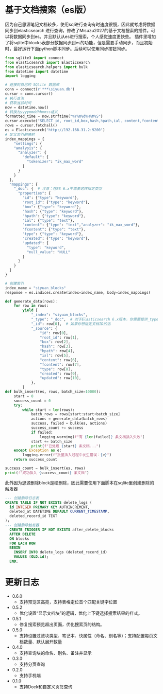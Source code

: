 # 基于文档搜索（es版）

因为自己思源笔记文档较多，使用sql进行查询有时速度很慢，因此就考虑将数据同步到elasticsearch 进行查询，修改了Misuzu2027的基于文档搜索的插件。可以将数据同步到es。并且默认从es进行搜索，个人感觉速度更快些。
插件里增加了将sqlite中blocks表部分数据同步到es的功能，但是需要手动同步，而且初始时，最好运行下面python脚本同步。后续可以使用同步按钮同步。
```python
from sqlite3 import connect
from elasticsearch import Elasticsearch
from elasticsearch.helpers import bulk
from datetime import datetime  
import logging

# 连接到自己的 SQLite 数据库
conn = connect(r'***\siyuan.db')
cursor = conn.cursor()
# 执行查询
# 获取当前时间  
now = datetime.now()
# 转换为yyyymmddhhmmss格式  
formatted_time = now.strftime("%Y%m%d%H%M%S")  
cursor.execute("SELECT id, root_id,box,hash,hpath,ial, content,fcontent, type, created, updated FROM blocks WHERE created < ?", (formatted_time,))
rows = cursor.fetchall()
es = Elasticsearch('http://192.168.31.2:9200')
# 定义索引的映射
index_mappings = {
    "settings": {
    "analysis": {
      "analyzer": {
        "default": {
          "tokenizer": "ik_max_word"
        }
      }
    }
  },
  "mappings": {
    "_doc": {  # 注意：在ES 6.x中需要这样指定类型
      "properties": {
        "id": {"type": "keyword"},
        "root_id": {"type": "keyword"},
        "box": {"type": "keyword"},
        "hash": {"type": "keyword"},
        "hpath": {"type": "keyword"},
        "ial": {"type": "text"},
        "content": {"type": "text","analyzer": "ik_max_word"},
        "fcontent": {"type": "text"},
        "type": {"type": "keyword"},
        "created": {"type": "keyword"},
        "updated": {
          "type": "keyword",
          "null_value": "NULL"  
        }
      }
    }
  }
}

# 创建索引
index_name = "siyuan_blocks"
response = es.indices.create(index=index_name, body=index_mappings)

def generate_data(rows):
    for row in rows:
        yield {
            "_index": "siyuan_blocks",
            "_type": "_doc",  # 对于Elasticsearch 6.x版本，你需要提供_type; 通常使用_doc作为类型
            "_id": row[0],  # 如果你想指定文档ID的话
            "_source": {
                "id": row[0],
                "root_id": row[1],
                "box": row[2],
                "hash": row[3],
                "hpath": row[4],
                "ial": row[5],
                "content": row[6],
                "fcontent": row[7],
                "type": row[8],
                "created": row[9],
                "updated": row[10],
            },
        }
def bulk_insert(es, rows, batch_size=10000):
    start = 0
    success_count = 0
    try:
        while start < len(rows):
            batch_rows = rows[start:start+batch_size]
            actions = generate_data(batch_rows)
            success, failed = bulk(es, actions)
            success_count += success
            if failed:
                logging.warning(f"有 {len(failed)} 条文档插入失败")
            start += batch_size
            print(f"已处理 {start} 条文档...")
    except Exception as e:
        logging.error(f"批量插入过程中发生错误：{e}")
    return success_count

success_count = bulk_insert(es, rows)
print(f"成功插入 {success_count} 条文档")
```
此外因为思源删除block是硬删除，因此需要使用下面脚本在sqlite里创建删除的触发器
```sql
--- 创建删除日志表
CREATE TABLE IF NOT EXISTS delete_logs (
  id INTEGER PRIMARY KEY AUTOINCREMENT,
  deleted_at DATETIME DEFAULT CURRENT_TIMESTAMP,
  deleted_record_id TEXT
);
--- 创建删除触发器
  CREATE TRIGGER IF NOT EXISTS after_delete_blocks
  AFTER DELETE
  ON blocks
  FOR EACH ROW
  BEGIN
    INSERT INTO delete_logs (deleted_record_id)
    VALUES (OLD.id);
  END;
```

# 更新日志

* 0.6.0
  * 支持预览区高亮，支持表格定位首个匹配关键字位置
* 0.5.2
  * 优化设置“显示文档块”的逻辑，优化上下键选择搜索结果的样式。
* 0.5.1
  * 修复搜索预览超出页面，优化搜索页的结构。
* 0.5.0
  * 支持设置过滤块类型、笔记本、快属性（命名、别名等）；支持配置每页文档数量、默认展开数量
* 0.4.0
  * 支持查询块的命名、别名、备注并显示
* 0.3.0
  * 支持分页查询
* 0.2.0
  * 支持手机端
* 0.1.0
  * 支持Dock和自定义页签查询
